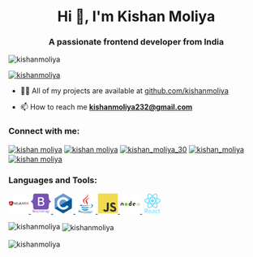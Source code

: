 <h1 align="center">Hi 👋, I'm Kishan Moliya</h1>
<h3 align="center">A passionate frontend developer from India</h3>

<p align="left"> <img src="https://komarev.com/ghpvc/?username=kishanmoliya&label=Profile%20views&color=0e75b6&style=flat" alt="kishanmoliya" /> </p>

<p align="left"> <a href="https://github.com/ryo-ma/github-profile-trophy"><img src="https://github-profile-trophy.vercel.app/?username=kishanmoliya" alt="kishanmoliya" /></a> </p>

- 👨‍💻 All of my projects are available at [github.com/kishanmoliya](github.com/kishanmoliya)

- 📫 How to reach me **kishanmoliya232@gmail.com**

<h3 align="left">Connect with me:</h3>
<p align="left">
<a href="https://twitter.com/kishanmoliya232" target="blank"><img align="center" src="https://raw.githubusercontent.com/rahuldkjain/github-profile-readme-generator/master/src/images/icons/Social/twitter.svg" alt="kishan moliya" height="30" width="40" /></a>
<a href="https://codesandbox.com/kishan moliya" target="blank"><img align="center" src="https://raw.githubusercontent.com/rahuldkjain/github-profile-readme-generator/master/src/images/icons/Social/codesandbox.svg" alt="kishan moliya" height="30" width="40" /></a>
<a href="https://instagram.com/kishan_moliya_30" target="blank"><img align="center" src="https://raw.githubusercontent.com/rahuldkjain/github-profile-readme-generator/master/src/images/icons/Social/instagram.svg" alt="kishan_moliya_30" height="30" width="40" /></a>
<a href="https://www.codechef.com/users/dietrjk_10" target="blank"><img align="center" src="https://cdn.jsdelivr.net/npm/simple-icons@3.1.0/icons/codechef.svg" alt="kishan_moliya" height="30" width="40" /></a>
<a href="https://www.hackerrank.com/kishan moliya" target="blank"><img align="center" src="https://raw.githubusercontent.com/rahuldkjain/github-profile-readme-generator/master/src/images/icons/Social/hackerrank.svg" alt="kishan moliya" height="30" width="40" /></a>
<a href="www.linkedin.com/in/kishan-moliya-680742222" target="blank"></a>
</p>

<h3 align="left">Languages and Tools:</h3>
<p align="left"> <a href="https://angular.io" target="_blank" rel="noreferrer"> <img src="https://raw.githubusercontent.com/devicons/devicon/master/icons/angularjs/angularjs-original-wordmark.svg" alt="angularjs" width="40" height="40"/> </a> <a href="https://getbootstrap.com" target="_blank" rel="noreferrer"> <img src="https://raw.githubusercontent.com/devicons/devicon/master/icons/bootstrap/bootstrap-plain-wordmark.svg" alt="bootstrap" width="40" height="40"/> </a> <a href="https://www.cprogramming.com/" target="_blank" rel="noreferrer"> <img src="https://raw.githubusercontent.com/devicons/devicon/master/icons/c/c-original.svg" alt="c" width="40" height="40"/> </a> <a href="https://www.java.com" target="_blank" rel="noreferrer"> <img src="https://raw.githubusercontent.com/devicons/devicon/master/icons/java/java-original.svg" alt="java" width="40" height="40"/> </a> <a href="https://developer.mozilla.org/en-US/docs/Web/JavaScript" target="_blank" rel="noreferrer"> <img src="https://raw.githubusercontent.com/devicons/devicon/master/icons/javascript/javascript-original.svg" alt="javascript" width="40" height="40"/> </a> <a href="https://nodejs.org" target="_blank" rel="noreferrer"> <img src="https://raw.githubusercontent.com/devicons/devicon/master/icons/nodejs/nodejs-original-wordmark.svg" alt="nodejs" width="40" height="40"/> </a> <a href="https://reactjs.org/" target="_blank" rel="noreferrer"> <img src="https://raw.githubusercontent.com/devicons/devicon/master/icons/react/react-original-wordmark.svg" alt="react" width="40" height="40"/> </a> </p>

<p><img align="left" src="https://github-readme-stats.vercel.app/api/top-langs?username=kishanmoliya&show_icons=true&locale=en&layout=compact" alt="kishanmoliya" /></p>

<p>&nbsp;<img align="center" src="https://github-readme-stats.vercel.app/api?username=kishanmoliya&show_icons=true&locale=en" alt="kishanmoliya" /></p>

<p><img align="center" src="https://github-readme-streak-stats.herokuapp.com/?user=kishanmoliya&" alt="kishanmoliya" /></p>

